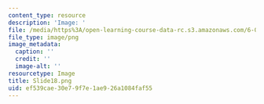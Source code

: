 ```yaml
---
content_type: resource
description: 'Image: '
file: /media/https%3A/open-learning-course-data-rc.s3.amazonaws.com/6-004-computation-structures-spring-2017/ef539cae30e79f7e1ae926a1084faf55_Slide18.png
file_type: image/png
image_metadata:
  caption: ''
  credit: ''
  image-alt: ''
resourcetype: Image
title: Slide18.png
uid: ef539cae-30e7-9f7e-1ae9-26a1084faf55
---
```

